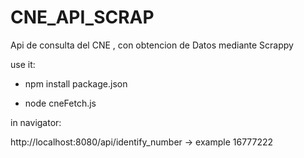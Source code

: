 # CNE_API_SCRAP
Api de consulta del CNE , con obtencion de Datos mediante Scrappy





use it: 
- npm install package.json

- node cneFetch.js 

 in navigator:

http://localhost:8080/api/identify_number -> example 16777222


